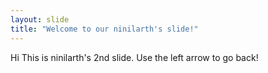```yaml
---
layout: slide
title: "Welcome to our ninilarth's slide!"
---
```

Hi This is ninilarth's 2nd slide.
Use the left arrow to go back!
